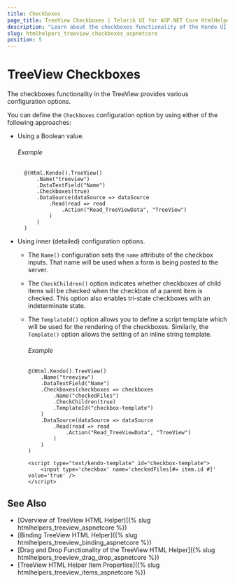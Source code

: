 ```yaml
---
title: Checkboxes
page_title: TreeView Checkboxes | Telerik UI for ASP.NET Core HtmlHelpers
description: "Learn about the checkboxes functionality of the Kendo UI TreeView HtmlHelper for ASP.NET Core (MVC 6 or ASP.NET Core MVC)."
slug: htmlhelpers_treeview_checkboxes_aspnetcore
position: 5
---
```


# TreeView Checkboxes

The checkboxes functionality in the TreeView provides various configuration options.

You can define the `Checkboxes` configuration option by using either of the following approaches:

* Using a Boolean value.

    ###### Example

        @(Html.Kendo().TreeView()
            .Name("treeview")
            .DataTextField("Name")
            .Checkboxes(true)
            .DataSource(dataSource => dataSource
                .Read(read => read
                    .Action("Read_TreeViewData", "TreeView")
                )
            )
        )

* Using inner (detailed) configuration options.
  * The `Name()` configuration sets the `name` attribute of the checkbox inputs. That name will be used when a form is being posted to the server.
  * The `CheckChildren()` option indicates whether checkboxes of child items will be checked when the checkbox of a parent item is checked. This option also enables tri-state checkboxes with an indeterminate state.
  * The `TemplateId()` option allows you to define a script template which will be used for the rendering of the checkboxes. Similarly, the `Template()` option allows the setting of an inline string template.

    ###### Example

        @(Html.Kendo().TreeView()
            .Name("treeview")
            .DataTextField("Name")
            .Checkboxes(checkboxes => checkboxes
                .Name("checkedFiles")
                .CheckChildren(true)
                .TemplateId("checkbox-template")
            )
            .DataSource(dataSource => dataSource
                .Read(read => read
                    .Action("Read_TreeViewData", "TreeView")
                )
            )
        )

        <script type="text/kendo-template" id="checkbox-template">
            <input type='checkbox' name='checkedFiles[#= item.id #]' value='true' />
        </script>

## See Also

* [Overview of TreeView HTML Helper]({% slug htmlhelpers_treeview_aspnetcore %})
* [Binding TreeView HTML Helper]({% slug htmlhelpers_treeview_binding_aspnetcore %})
* [Drag and Drop Functionality of the TreeView HTML Helper]({% slug htmlhelpers_treeview_drag_drop_aspnetcore %})
* [TreeView HTML Helper Item Properties]({% slug htmlhelpers_treeview_items_aspnetcore %})
